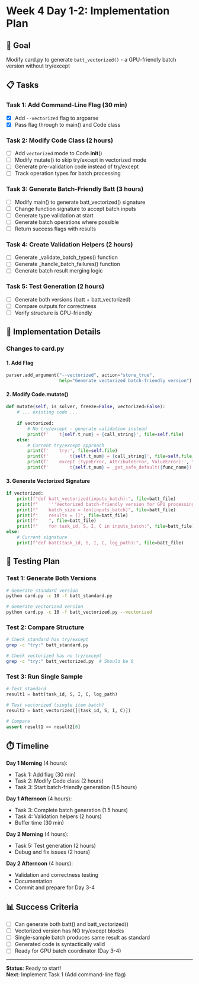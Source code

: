# Week 4 Day 1-2: Implementation Plan

## 🎯 Goal
Modify card.py to generate `batt_vectorized()` - a GPU-friendly batch version without try/except

## 📋 Tasks

### Task 1: Add Command-Line Flag (30 min)
- [x] Add `--vectorized` flag to argparse
- [x] Pass flag through to main() and Code class

### Task 2: Modify Code Class (2 hours)
- [ ] Add `vectorized` mode to Code.__init__()
- [ ] Modify mutate() to skip try/except in vectorized mode
- [ ] Generate pre-validation code instead of try/except
- [ ] Track operation types for batch processing

### Task 3: Generate Batch-Friendly Batt (3 hours)
- [ ] Modify main() to generate batt_vectorized() signature
- [ ] Change function signature to accept batch inputs
- [ ] Generate type validation at start
- [ ] Generate batch operations where possible
- [ ] Return success flags with results

### Task 4: Create Validation Helpers (2 hours)
- [ ] Generate _validate_batch_types() function
- [ ] Generate _handle_batch_failures() function
- [ ] Generate batch result merging logic

### Task 5: Test Generation (2 hours)
- [ ] Generate both versions (batt + batt_vectorized)
- [ ] Compare outputs for correctness
- [ ] Verify structure is GPU-friendly

## 📝 Implementation Details

### Changes to card.py

#### 1. Add Flag
```python
parser.add_argument("--vectorized", action="store_true",
                    help="Generate vectorized batch-friendly version")
```

#### 2. Modify Code.mutate()
```python
def mutate(self, is_solver, freeze=False, vectorized=False):
    # ... existing code ...
    
    if vectorized:
        # No try/except - generate validation instead
        print(f'    t{self.t_num} = {call_string}', file=self.file)
    else:
        # Current try/except approach
        print(f'    try:', file=self.file)
        print(f'        t{self.t_num} = {call_string}', file=self.file)
        print(f'    except (TypeError, AttributeError, ValueError):', file=self.file)
        print(f'        t{self.t_num} = _get_safe_default({func_name})', file=self.file)
```

#### 3. Generate Vectorized Signature
```python
if vectorized:
    print(f"def batt_vectorized(inputs_batch):", file=batt_file)
    print(f"    '''Vectorized batch-friendly version for GPU processing'''", file=batt_file)
    print(f"    batch_size = len(inputs_batch)", file=batt_file)
    print(f"    results = []", file=batt_file)
    print(f"    ", file=batt_file)
    print(f"    for task_id, S, I, C in inputs_batch:", file=batt_file)
else:
    # Current signature
    print(f"def batt(task_id, S, I, C, log_path):", file=batt_file)
```

## 🧪 Testing Plan

### Test 1: Generate Both Versions
```bash
# Generate standard version
python card.py -c 10 -f batt_standard.py

# Generate vectorized version  
python card.py -c 10 -f batt_vectorized.py --vectorized
```

### Test 2: Compare Structure
```bash
# Check standard has try/except
grep -c "try:" batt_standard.py

# Check vectorized has no try/except
grep -c "try:" batt_vectorized.py  # Should be 0
```

### Test 3: Run Single Sample
```python
# Test standard
result1 = batt(task_id, S, I, C, log_path)

# Test vectorized (single item batch)
result2 = batt_vectorized([(task_id, S, I, C)])

# Compare
assert result1 == result2[0]
```

## ⏱️ Timeline

**Day 1 Morning** (4 hours):
- Task 1: Add flag (30 min)
- Task 2: Modify Code class (2 hours)
- Task 3: Start batch-friendly generation (1.5 hours)

**Day 1 Afternoon** (4 hours):
- Task 3: Complete batch generation (1.5 hours)
- Task 4: Validation helpers (2 hours)
- Buffer time (30 min)

**Day 2 Morning** (4 hours):
- Task 5: Test generation (2 hours)
- Debug and fix issues (2 hours)

**Day 2 Afternoon** (4 hours):
- Validation and correctness testing
- Documentation
- Commit and prepare for Day 3-4

## 📊 Success Criteria

- [ ] Can generate both batt() and batt_vectorized()
- [ ] Vectorized version has NO try/except blocks
- [ ] Single-sample batch produces same result as standard
- [ ] Generated code is syntactically valid
- [ ] Ready for GPU batch coordinator (Day 3-4)

---

**Status**: Ready to start!  
**Next**: Implement Task 1 (Add command-line flag)
